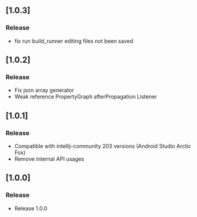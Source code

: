 <!-- Keep a Changelog guide -> https://keepachangelog.com -->

## [1.0.3]

### Release

- fix run build_runner editing files not been saved

## [1.0.2]

### Release

- Fix json array generator
- Weak reference PropertyGraph afterPropagation Listener

## [1.0.1]

### Release

- Compatible with intellij-community 203 versions (Android Studio Arctic Fox)
- Remove internal API usages

## [1.0.0]

### Release

- Release 1.0.0